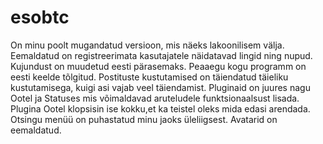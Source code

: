 esobtc
======
On minu poolt mugandatud versioon, mis näeks lakoonilisem välja.
Eemaldatud on registreerimata kasutajatele näidatavad lingid ning nupud.
Kujundust on muudetud eesti pärasemaks. Peaaegu kogu programm on eesti keelde tõlgitud.
Postituste kustutamised on täiendatud täieliku kustutamisega, kuigi asi vajab veel täiendamist.
Pluginaid on juures nagu Ootel ja Statuses mis võimaldavad aruteludele funktsionaalsust lisada.
Plugina Ootel klopsisin ise kokku,et ka teistel oleks mida edasi arendada.
Otsingu menüü on puhastatud minu jaoks üleliigsest.
Avatarid on eemaldatud.


